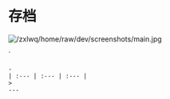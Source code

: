   # 存档
![/zxlwq/home/raw/dev/screenshots/main.jpg](https://images.zxl.cc.ua/blog/8.webp)


`
```
- 
| :--- | :--- | :--- |
> 
---
